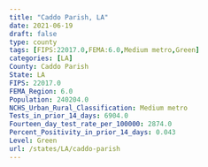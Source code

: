 ```yaml
---
title: "Caddo Parish, LA"
date: 2021-06-19
draft: false
type: county
tags: [FIPS:22017.0,FEMA:6.0,Medium metro,Green]
categories: [LA]
County: Caddo Parish
State: LA
FIPS: 22017.0
FEMA_Region: 6.0
Population: 240204.0
NCHS_Urban_Rural_Classification: Medium metro
Tests_in_prior_14_days: 6904.0
Fourteen_day_test_rate_per_100000: 2874.0
Percent_Positivity_in_prior_14_days: 0.043
Level: Green
url: /states/LA/caddo-parish
---
```



